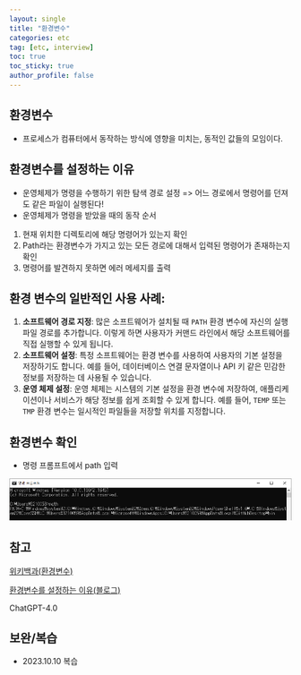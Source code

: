 ```yaml
---
layout: single
title: "환경변수"
categories: etc
tag: [etc, interview]
toc: true
toc_sticky: true
author_profile: false
---
```

## 환경변수

* 프로세스가 컴퓨터에서 동작하는 방식에 영향을 미치는, 동적인 값들의 모임이다.



## 환경변수를 설정하는 이유

* 운영체제가 명령을 수행하기 위한 탐색 경로 설정 => 어느 경로에서 명령어를 던져도 같은 파일이 실행된다!
* 운영체제가 명령을 받았을 때의 동작 순서

1. 현재 위치한 디렉토리에 해당 명령어가 있는지 확인
2. Path라는 환경변수가 가지고 있는 모든 경로에 대해서 입력된 명령어가 존재하는지 확인 
3. 명령어를 발견하지 못하면 에러 메세지를 출력



## 환경 변수의 일반적인 사용 사례:

1. **소프트웨어 경로 지정**: 많은 소프트웨어가 설치될 때 `PATH` 환경 변수에 자신의 실행 파일 경로를 추가합니다. 이렇게 하면 사용자가 커맨드 라인에서 해당 소프트웨어를 직접 실행할 수 있게 됩니다.
2. **소프트웨어 설정**: 특정 소프트웨어는 환경 변수를 사용하여 사용자의 기본 설정을 저장하기도 합니다. 예를 들어, 데이터베이스 연결 문자열이나 API 키 같은 민감한 정보를 저장하는 데 사용될 수 있습니다.
3. **운영 체제 설정**: 운영 체제는 시스템의 기본 설정을 환경 변수에 저장하여, 애플리케이션이나 서비스가 해당 정보를 쉽게 조회할 수 있게 합니다. 예를 들어, `TEMP` 또는 `TMP` 환경 변수는 일시적인 파일들을 저장할 위치를 지정합니다.



## 환경변수 확인

* 명령 프롬프트에서 path 입력

![image-20220721091012991](../../images/2022-07-21-환경변수/image-20220721091012991.png)



## 참고

<a href="https://ko.wikipedia.org/wiki/%ED%99%98%EA%B2%BD_%EB%B3%80%EC%88%98" target="_blank">위키백과(환경변수)</a>

<a href="https://www.lifencoding.com/software/26?p=1" target="_blank">환경변수를 설정하는 이유(블로그)</a>

ChatGPT-4.0



## 보완/복습

* 2023.10.10 복습
